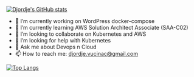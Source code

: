 [![Djordje's GitHub stats](https://github-readme-stats.vercel.app/api?username=DjordjeVucinac82&show_icons=true&theme=github_dark&count_private=true)](https://github.com/anuraghazra/github-readme-stats)

- 🔭 I’m currently working on WordPress docker-compose
- 🌱 I’m currently learning AWS Solution Architect Associate (SAA-C02)
- 👯 I’m looking to collaborate on Kubernetes and AWS
- 🤔 I’m looking for help with Kubernetes
- 💬 Ask me about Devops n Cloud
- 📫 How to reach me: djordje.vucinac@gmail.com

[![Top Langs](https://github-readme-stats.vercel.app/api/top-langs/?username=DjordjeVucinac82&layout=compact&theme=github_dark)](https://github.com/anuraghazra/github-readme-stats)
<!--
**DjordjeVucinac82/DjordjeVucinac82** is a ✨ _special_ ✨ repository because its `README.md` (this file) appears on your GitHub profile.


Here are some ideas to get you started:

- 🔭 I’m currently working on ...
- 🌱 I’m currently learning ...
- 👯 I’m looking to collaborate on ...
- 🤔 I’m looking for help with ...
- 💬 Ask me about ...
- 📫 How to reach me: ...
- 😄 Pronouns: ...
- ⚡ Fun fact: ...
-->
